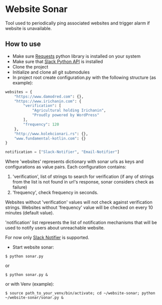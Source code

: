 # Website Sonar

Tool used to periodically ping associated websites and trigger alarm if website is unavailable.

## How to use

- Make sure [Requests](http://docs.python-requests.org/en/latest/) python library is installed on your system
- Make sure that [Slack Python API](https://github.com/slackapi/python-slackclient) is installed
- Clone the project
- Initialize and clone all git submodules
- In project root create configuration.py with the following structure (as example):

```python
websites = {
    "https://www.damodred.com": {},
    "https://www.irichanin.com": {
        "verification": [
            "Agricultural holding Irichanin",
            "Proudly powered by WordPress"
        ],
        "frequency": 120
    },
    "http://www.kolekcionari.rs": {},
    "www.fundamental-kotlin.com": {}
}

notification = ["Slack-Notifier", "Email-Notifier"]
```

Where 'websites' represents dictionary with sonar urls as keys and configurations as value pairs.
Each configuration contains:
    
1. 'verification', list of strings to search for verification (if any of strings from the list is not found in url's response, sonar considers check as failure)
2. 'frequency', check frequency in seconds.

Websites without 'verification' values will not check against verification strings.
Websites without 'frequency' value will be checked on every 10 minutes (default value).

'notification' list represents the list of notification mechanisms that will be used to notify users about unreachable website.

For now only [Slack Notifier](https://github.com/milos85vasic/Slack-Notifier) is supported.

- Start website sonar:
```
$ python sonar.py
```

or

```
$ python sonar.py &
```

or with Venv (example):

```
$ source path_to_your_venv/bin/activate; cd ~/website-sonar; python ~/website-sonar/sonar.py &
```
